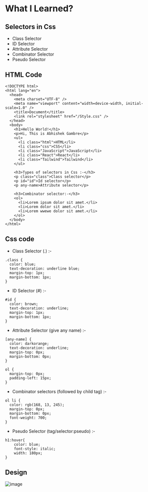 # What I Learned?

## Selectors in Css
- Class Selector
- ID Selector
- Attribute Selector
- Combinator Selector
- Pseudo Selector

## HTML Code
```
<!DOCTYPE html>
<html lang="en">
  <head>
    <meta charset="UTF-8" />
    <meta name="viewport" content="width=device-width, initial-scale=1.0" />
    <title>Document</title>
    <link rel="stylesheet" href="/Style.css" />
  </head>
  <body>
    <h1>Hello World!</h1>
    <p>Hi, This is Abhishek Gambre</p>
    <ul>
      <li class="html">HTML</li>
      <li class="css">CSS</li>
      <li class="JavaScript">JavaScript</li>
      <li class="React">React</li>
      <li class="Tailwind">Tailwind</li>
    </ul>

    <h3>Types of selectors in Css :-</h3>
    <p class="class">Class selector</p>
    <p id="id">Id selector</p>
    <p any-name>Attribute selector</p>

    <h3>Combinator selector:-</h3>
    <ol>
      <li>Lorem ipsum dolor sit amet.</li>
      <li>Lorem dolor sit amet.</li>
      <li>Lorem wwewe dolor sit amet.</li>
    </ol>
  </body>
</html>
```

## Css code
- Class Selector (.) :-
```
.class {
  color: blue;
  text-decoration: underline blue;
  margin-top: 1px;
  margin-bottom: 1px;
}
```
- ID Selector (#) :-
```
#id {
  color: brown;
  text-decoration: underline;
  margin-top: 1px;
  margin-bottom: 1px;
}
```
- Attribute Selector (give any name) :-
```
[any-name] {
  color: darkorange;
  text-decoration: underline;
  margin-top: 0px;
  margin-bottom: 0px;
}

ol {
  margin-top: 0px;
  padding-left: 15px;
}
```
- Combinator selectors (followed by child tag) :-
```
ol li {
  color: rgb(168, 13, 245);
  margin-top: 0px;
  margin-bottom: 0px;
  font-weight: 700;
}
```
- Pseudo Selector (tag/selector:pseudo) :-
```
h1:hover{
    color: blue;
    font-style: italic;
    width: 180px;
}
```

## Design
![image](https://github.com/gambre09/Frontend-Development/assets/115577142/9b441e19-d9ce-4fa1-b65d-352f0c5bbefd)
